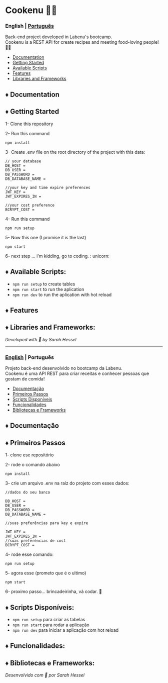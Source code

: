# Cookenu :cook:	

<a id="en-readme"></a>
### English | [Português](#pt-readme)
Back-end project developed in Labenu's bootcamp. \
Cookenu is a REST API for create recipes and meeting food-loving people! :woman_cook:	

<a name="en-menu"></a>
- [Documentation](#documentacao)
- [Getting Started](#steps)
- [Available Scripts](#en-scripts)
- [Features](#features)
- [Libraries and Frameworks](#libs)


<a id="documentation"></a>
## ♦ Documentation


<a id="steps"></a>
## ♦ Getting Started
1- Clone this repository

2- Run this command
```
npm install
```
3- Create .env file on the root directory of the project with this data:
```
// your database
DB_HOST = 
DB_USER =
DB_PASSWORD = 
DB_DATABASE_NAME = 

//your key and time expire preferences
JWT_KEY =
JWT_EXPIRES_IN = 

//your cost preference
BCRYPT_COST = 
```
4- Run this command
```
npm run setup
```
5- Now this one (I promise it is the last)
```
npm start
```
6- next step ... i'm kidding, go to coding. : unicorn:

<a id="en-scripts"></a>
## ♦ Available Scripts:
* `npm run setup` to create tables
* `npm run start` to run the aplication
* `npm run dev` to run the aplication with hot reload

<a id="features"></a>
## ♦ Features


<a id="libs"></a>
## ♦ Libraries and Frameworks:


*Developed with 🧡 by Sarah Hessel*

-------
<a id="pt-readme"></a>
### [English](#en-readme) | Português
Projeto back-end desenvolvido no bootcamp da Labenu. \
Cookenu é uma API REST para criar receitas e conhecer pessoas que gostam de comida!

<a name="pt-menu"></a>
- [Documentação](#documentacao)
- [Primeiros Passos](#passos)
- [Scripts Disponíveis](#pt-scripts)
- [Funcionalidades](#funcionalidades)
- [Bibliotecas e Frameworks](#bibliotecas)


<a id="documentacao"></a>
## ♦ Documentação

<a id="passos"></a>
## ♦ Primeiros Passos
1- clone ese repositório

2- rode o comando abaixo
```
npm install
```
3- crie um arquivo .env na raíz do projeto com esses dados:
```
//dados do seu banco

DB_HOST =
DB_USER =
DB_PASSWORD = 
DB_DATABASE_NAME = 

//suas preferências para key e expire

JWT_KEY =
JWT_EXPIRES_IN = 
//suas preferências de cost
BCRYPT_COST = 
```
4- rode esse comando:

```
npm run setup
```
5- agora esse (prometo que é o ultimo)
```
npm start
```
6- proximo passo... brincadeirinha, vá codar. :unicorn:	

<a id="pt-scripts"></a>
## ♦ Scripts Disponíveis:
* `npm run setup` para criar as tabelas
* `npm run start` para rodar a aplicação
* `npm run dev` para iniciar a aplicação com hot reload

<a id="funcionalidades"></a>
## ♦ Funcionalidades:


<a id="bibliotecas"></a>
## ♦ Bibliotecas e Frameworks:


*Desenvolvido com 🧡 por Sarah Hessel*
